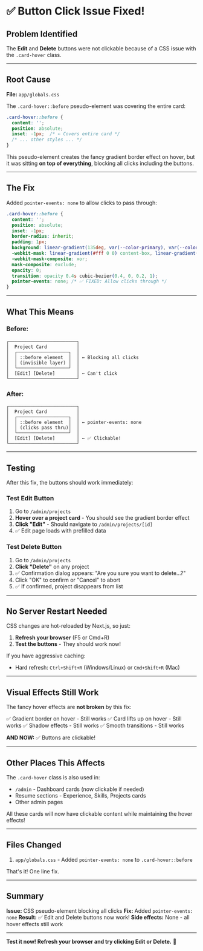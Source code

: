 # ✅ Button Click Issue Fixed!

## Problem Identified

The **Edit** and **Delete** buttons were not clickable because of a CSS issue with the `.card-hover` class.

---

## Root Cause

**File:** `app/globals.css`

The `.card-hover::before` pseudo-element was covering the entire card:

```css
.card-hover::before {
  content: '';
  position: absolute;
  inset: -1px;  /* ← Covers entire card */
  /* ... other styles ... */
}
```

This pseudo-element creates the fancy gradient border effect on hover, but it was sitting **on top of everything**, blocking all clicks including the buttons.

---

## The Fix

Added `pointer-events: none` to allow clicks to pass through:

```css
.card-hover::before {
  content: '';
  position: absolute;
  inset: -1px;
  border-radius: inherit;
  padding: 1px;
  background: linear-gradient(135deg, var(--color-primary), var(--color-accent));
  -webkit-mask: linear-gradient(#fff 0 0) content-box, linear-gradient(#fff 0 0);
  -webkit-mask-composite: xor;
  mask-composite: exclude;
  opacity: 0;
  transition: opacity 0.4s cubic-bezier(0.4, 0, 0.2, 1);
  pointer-events: none; /* ✅ FIXED: Allow clicks through */
}
```

---

## What This Means

### Before:
```
┌─────────────────────────┐
│  Project Card           │
│  ┌───────────────────┐  │
│  │ ::before element  │  │ ← Blocking all clicks
│  │ (invisible layer) │  │
│  └───────────────────┘  │
│  [Edit] [Delete]        │ ← Can't click
└─────────────────────────┘
```

### After:
```
┌─────────────────────────┐
│  Project Card           │
│  ┌───────────────────┐  │
│  │ ::before element  │  │ ← pointer-events: none
│  │ (clicks pass thru)│  │
│  └───────────────────┘  │
│  [Edit] [Delete]        │ ← ✅ Clickable!
└─────────────────────────┘
```

---

## Testing

After this fix, the buttons should work immediately:

### Test Edit Button
1. Go to `/admin/projects`
2. **Hover over a project card** - You should see the gradient border effect
3. **Click "Edit"** - Should navigate to `/admin/projects/[id]`
4. ✅ Edit page loads with prefilled data

### Test Delete Button
1. Go to `/admin/projects`
2. **Click "Delete"** on any project
3. ✅ Confirmation dialog appears: "Are you sure you want to delete...?"
4. Click "OK" to confirm or "Cancel" to abort
5. ✅ If confirmed, project disappears from list

---

## No Server Restart Needed

CSS changes are hot-reloaded by Next.js, so just:

1. **Refresh your browser** (F5 or Cmd+R)
2. **Test the buttons** - They should work now!

If you have aggressive caching:
- Hard refresh: `Ctrl+Shift+R` (Windows/Linux) or `Cmd+Shift+R` (Mac)

---

## Visual Effects Still Work

The fancy hover effects are **not broken** by this fix:

✅ Gradient border on hover - Still works
✅ Card lifts up on hover - Still works
✅ Shadow effects - Still works
✅ Smooth transitions - Still works

**AND NOW:**
✅ Buttons are clickable!

---

## Other Places This Affects

The `.card-hover` class is also used in:

- `/admin` - Dashboard cards (now clickable if needed)
- Resume sections - Experience, Skills, Projects cards
- Other admin pages

All these cards will now have clickable content while maintaining the hover effects!

---

## Files Changed

1. `app/globals.css` - Added `pointer-events: none` to `.card-hover::before`

That's it! One line fix.

---

## Summary

**Issue:** CSS pseudo-element blocking all clicks
**Fix:** Added `pointer-events: none`
**Result:** ✅ Edit and Delete buttons now work!
**Side effects:** None - all hover effects still work

---

**Test it now! Refresh your browser and try clicking Edit or Delete.** 🚀
